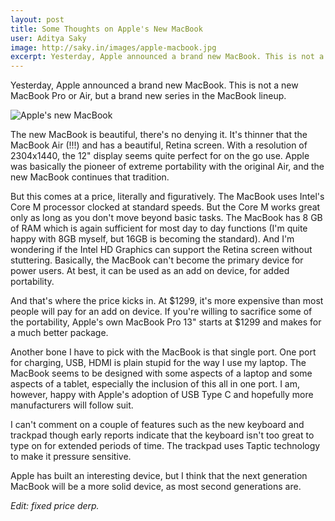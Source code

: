 ```yaml
---
layout: post
title: Some Thoughts on Apple's New MacBook
user: Aditya Saky
image: http://saky.in/images/apple-macbook.jpg
excerpt: Yesterday, Apple announced a brand new MacBook. This is not a new MacBook Pro or Air, but a brand new series in the MacBook lineup.
---
```

Yesterday, Apple announced a brand new MacBook. This is not a new MacBook Pro or Air, but a brand new series in the MacBook lineup.

![Apple's new MacBook](http://saky.in/images/apple-macbook.jpg "Taken from MacWorld")

The new MacBook is beautiful, there's no denying it. It's thinner that the MacBook Air (!!!) and has a beautiful, Retina screen. With a resolution of 2304x1440, the 12" display seems quite perfect for on the go use. Apple was basically the pioneer of extreme portability with the original Air, and the new MacBook continues that tradition.

But this comes at a price, literally and figuratively. The MacBook uses Intel's Core M processor clocked at standard speeds. But the Core M works great only as long as you don't move beyond basic tasks. The MacBook has 8 GB of RAM which is again sufficient for most day to day functions (I'm quite happy with 8GB myself, but 16GB is becoming the standard). And I'm wondering if the Intel HD Graphics can support the Retina screen without stuttering. Basically, the MacBook can't become the primary device for power users. At best, it can be used as an add on device, for added portability.

And that's where the price kicks in. At $1299, it's more expensive than most people will pay for an add on device. If you're willing to sacrifice some of the portability, Apple's own MacBook Pro 13" starts at $1299 and makes for a much better package.

Another bone I have to pick with the MacBook is that single port. One port for charging, USB, HDMI is plain stupid for the way I use my laptop. The MacBook seems to be designed with some aspects of a laptop and some aspects of a tablet, especially the inclusion of this all in one port. I am, however, happy with Apple's adoption of USB Type C and hopefully more manufacturers will follow suit.

I can't comment on a couple of features such as the new keyboard and trackpad though early reports indicate that the keyboard isn't too great to type on for extended periods of time. The trackpad uses Taptic technology to make it pressure sensitive.

Apple has built an interesting device, but I think that the next generation MacBook will be a more solid device, as most second generations are.

*Edit: fixed price derp.*
